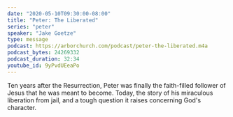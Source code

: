 ```yaml
---
date: "2020-05-10T09:30:00-08:00"
title: "Peter: The Liberated"
series: "peter"
speaker: "Jake Goetze"
type: message
podcast: https://arborchurch.com/podcast/peter-the-liberated.m4a
podcast_bytes: 24269332
podcast_duration: 32:34
youtube_id: 9yPvdUEeaPo
---
```


Ten years after the Resurrection, Peter was finally the faith-filled follower of Jesus that he was meant to become. Today, the story of his miraculous liberation from jail, and a tough question it raises concerning God's character.
